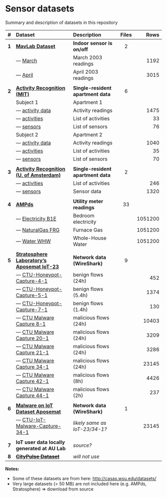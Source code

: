 # Sensor datasets

Summary and description of datasets in this repository

|   #   | Dataset                                                                    | Description                        | Files |    Rows | 
|:-----:|:---------------------------------------------------------------------------|:-----------------------------------|:-----:|--------:|
| **1** | **[MavLab Dataset](mavlab)**                                               | **Indoor sensor is on/off**        |   2   |         |
|       | — [March](mavlab/2003_march.csv)                                           | March 2003 readings                |       |    1192 |
|       | — [April](mavlab/2003_april.csv)                                           | April 2003 readings                |       |    3015 | 
|       |                                                                            |                                    |       |         |
| **2** | **[Activity Recognition (MIT)](ar-mit)**                                   | **Single-resident apartment data** |   6   |         |
|       | Subject 1                                                                  | Apartment 1                        |       |         |
|       | — [activity data](ar-mit/1_activities_data.csv)                            | Activity readings                  |       |    1475 |
|       | — [activities](ar-mit/1_activities.csv)                                    | List of activities                 |       |      33 |
|       | — [sensors](ar-mit/1_sensors.csv)                                          | List of sensors                    |       |      76 |
|       | Subject 2                                                                  | Apartment 2                        |       |         |
|       | — [activity data](ar-mit/2_activities_data.csv)                            | Activity readings                  |       |    1040 |
|       | — [activities](ar-mit/2_activities.csv)                                    | List of activities                 |       |      35 |
|       | — [sensors](ar-mit/2_sensors.csv)                                          | List of sensors                    |       |      70 |
|       |                                                                            |                                    |       |         |
| **3** | **[Activity Recognition (U. of Amsterdam)](ar-ams)**                       | **Single-resident apartment data** |   2   |         |
|       | — [activities](ar-ams/activities.csv)                                      | List of activities                 |       |     246 |
|       | — [sensors](ar-ams/sensors.csv)                                            | Sensor data                        |       |    1320 |
|       |                                                                            |                                    |       |         |
| **4** | **[AMPds](ampds)**                                                         | **Utility meter readings**         |  33   |         |
|       | — [Electricity B1E](ampds/Electricity_B1E-1.csv)                           | Bedroom electricity                |       | 1051200 |
|       | — [NaturalGas FRG](ampds/NaturalGas_FRG-1.csv)                             | Furnace Gas                        |       | 1051200 |
|       | — [Water WHW](ampds/Water_WHW-1.csv)                                       | Whole-House Water                  |       | 1051200 |
|       |                                                                            |                                    |       |         |
| **5** | **[Stratosphere Laboratory’s Aposemat IoT-23](iot-23)**                    | **Network data (WireShark)**       |   9   |         |
|       | — [CTU-Honeypot-Capture-4-1](iot-23/CTU-Honeypot-Capture-4-1-labeled.csv)  | benign flows (24h)                 |       |     452 |
|       | — [CTU-Honeypot-Capture-5-1](iot-23/CTU-Honeypot-Capture-5-1-labeled.csv)  | benign flows (5.4h)                |       |    1374 |
|       | — [CTU-Honeypot-Capture-7-1](iot-23/CTU-Honeypot-Capture-7-1-labeled.csv)  | benign flows (1.4h)                |       |     130 |
|       | — [CTU Malware Capture 8-1](iot-23/CTU-Malware-Capture-8-1-labeled.csv)    | malicious flows (24h)              |       |   10403 |
|       | — [CTU Malware Capture 20-1](iot-23/CTU-Malware-Capture-20-1-labeled.csv)  | malicious flows (24h)              |       |    3209 |
|       | — [CTU Malware Capture 21-1](iot-23/CTU-Malware-Capture-21-1-labeled.csv)  | malicious flows (24h)              |       |    3286 |
|       | — [CTU Malware Capture 34-1](iot-23/CTU-Malware-Capture-34-1-labeled.csv)  | malicious flows (24h)              |       |   23145 |
|       | — [CTU Malware Capture 42-1](iot-23/CTU-Malware-Capture-42-1-labeled.csv)  | malicious flows (8h)               |       |    4426 |
|       | — [CTU Malware Capture 44-1](iot-23/CTU-Malware-Capture-44-1-labeled.csv)  | malicious flows (2h)               |       |     237 |
|       |                                                                            |                                    |       |         |
| **6** | **[Malware on IoT Dataset Aposemat](malware)**                             | **Network data (WireShark)**       |   1   |         |
|       | — [CTU-IoT-Malware-Capture-34-1](malware/Malware_Capture-34-1-labeled.csv) | _likely same as IoT-23/34-1?_      |       |   23145 |
|       |                                                                            |                                    |       |         |
| **7** | **IoT user data locally generated at AU Lab**                              | _source?_                          |       |         |
| **8** | **[~~CityPulse Dataset~~][CityPulse]**                                     | _will not use_                     |       |         |


**Notes:**

- Some of these datasets are from here: <http://casas.wsu.edu/datasets/>
- Very large datasets (> 50 MB) are not included here (e.g. AMPds, Stratosphere) => download from source

[CityPulse]: http://iot.ee.surrey.ac.uk:8080/datasets.html
